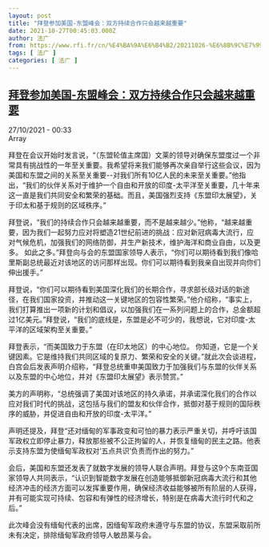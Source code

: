 ```yaml
---
layout: post
title: "拜登参加美国-东盟峰会：双方持续合作只会越来越重要"
date: 2021-10-27T00:45:03.000Z
author: 法广
from: https://www.rfi.fr/cn/%E4%BA%9A%E6%B4%B2/20211026-%E6%8B%9C%E7%99%BB%E5%8F%82%E5%8A%A0%E7%BE%8E%E5%9B%BD-%E4%B8%9C%E7%9B%9F%E5%B3%B0%E4%BC%9A-%E5%8F%8C%E6%96%B9%E6%8C%81%E7%BB%AD%E5%90%88%E4%BD%9C%E5%8F%AA%E4%BC%9A%E8%B6%8A%E6%9D%A5%E8%B6%8A%E9%87%8D%E8%A6%81
tags: [ 法广 ]
categories: [ 法广 ]
---
```

<!--1635295503000-->
[拜登参加美国-东盟峰会：双方持续合作只会越来越重要](https://www.rfi.fr/cn/%E4%BA%9A%E6%B4%B2/20211026-%E6%8B%9C%E7%99%BB%E5%8F%82%E5%8A%A0%E7%BE%8E%E5%9B%BD-%E4%B8%9C%E7%9B%9F%E5%B3%B0%E4%BC%9A-%E5%8F%8C%E6%96%B9%E6%8C%81%E7%BB%AD%E5%90%88%E4%BD%9C%E5%8F%AA%E4%BC%9A%E8%B6%8A%E6%9D%A5%E8%B6%8A%E9%87%8D%E8%A6%81)
------

<div>
<div>27/10/2021 - 00:33</div>Array<div >                    <p>拜登在会议开始时发言说，“（东盟轮值主席国）文莱的领导对确保东盟度过一个非常具有挑战性的一年至关重要。我希望将来我们能够再次亲自举行这些会议，因为美国和东盟之间的关系至关重要--对我们所有10亿人民的未来至关重要。”他指出，“我们的伙伴关系对于维护一个自由和开放的印度-太平洋至关重要，几十年来这一直是我们共同安全和繁荣的基础。而且，美国强烈支持《东盟印太展望》，关于印太和基于规则的区域秩序。”</p><p>拜登说，“我们的持续合作只会越来越重要，而不是越来越少。”他称，“越来越重要，因为我们一起努力应对将塑造21世纪前进的挑战：应对新冠病毒大流行，应对气候危机，加强我们的网络防御，并生产新技术，维护海洋和商业自由，以及更多。 如此之多。”拜登向与会的东盟国家领导人表示，“你们可以期待看到我们像哈里斯副总统最近对该地区的访问那样出现。你们可以期待看到我亲自出现并向你们伸出援手。”</p><p>拜登说，“你们可以期待看到美国深化我们的长期合作，寻求部长级对话的新途径，在我们国家投资，并推动这一关键地区的包容性繁荣。”他介绍称，“事实上，我们打算推出一项新的计划和倡议，以加强我们在一系列问题上的合作，总金额超过1亿美元。”拜登说，“我们的底线是，东盟是必不可少的，我想说，它对印度-太平洋的区域架构至关重要。”</p><p>拜登表示，“而美国致力于东盟（在印太地区）的中心地位。 你知道，它是一个关键因素。它是维持我们共同区域的复原力、繁荣和安全的关键。”就此次会谈进程，白宫会后发表声明介绍称，“拜登总统重申美国致力于加强我们与东盟的伙伴关系以及东盟的中心地位，并对《东盟印太展望》表示赞赏。”</p><p>美方的声明称，“总统强调了美国对该地区的持久承诺，并承诺深化我们的合作以应对我们时代的挑战，这包括与我们的盟友和伙伴合作，抵御对基于规则的国际秩序的威胁，并促进自由和开放的印度-太平洋。”</p><p>声明还提及，拜登“还对缅甸的军事政变和可怕的暴力表示严重关切，并呼吁该国军政权立即停止暴力，释放那些被不公正拘留的人，并恢复缅甸的民主之路。他表示支持东盟为使缅甸军政权对‘五点共识’负责而作出的努力。”</p><p>会后，美国和东盟还发表了就数字发展的领导人联合声明。拜登与这9个东南亚国家领导人共同表示，“认识到智能数字发展在创造能够抵御新冠病毒大流行和其他经济冲击的经济方面可以发挥重要作用，确保经济收益能够被所有阶层的人获得，并有可能实现可持续、包容和有弹性的经济增长，特别是在病毒大流行时代和之后。”</p><p>此次峰会没有缅甸代表的出席，因缅甸军政府未遵守与东盟的协议，东盟采取前所未有决定，排除缅甸军政府领导人敏昂莱与会。</p>                                            <div data-selfpromo-newsletter>    </div>    <div data-selfpromo-app>    </div>                </div>
</div>
